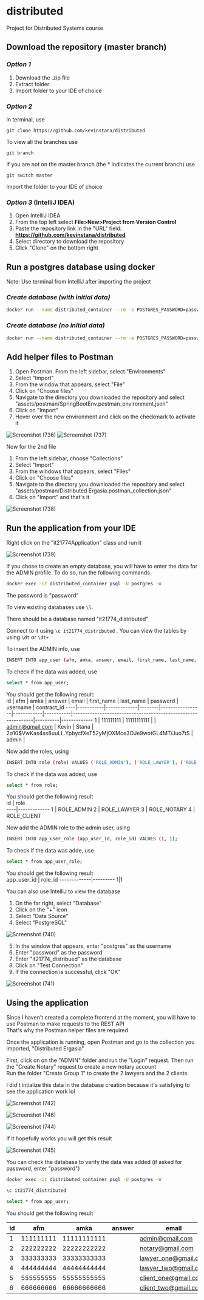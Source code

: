 # distributed
Project for Distributed Systems course

## Download the repository (master branch)
### *Option 1*
1. Download the .zip file  
2. Extract folder  
3. Import folder to your IDE of choice  
### *Option 2*
In terminal, use
```
git clone https://github.com/kevinstana/distributed
```
To view all the branches use  
```
git branch
```
If you are not on the master branch (the * indicates the current branch) use
```
git switch master
```
Import the folder to your IDE of choice  
### *Option 3* (IntelliJ IDEA)  
1. Open IntelliJ IDEA  
2. From the top left select **File>New>Project from Version Control**  
3. Paste the repository link in the "URL" field: **https://github.com/kevinstana/distributed**  
4. Select directory to download the repository  
5. Click "Clone" on the bottom right  
## Run a postgres database using docker
Note: Use terminal from IntelliJ after importing the project  
### *Create database (with initial data)*
```bash
docker run --name distributed_container --rm -e POSTGRES_PASSWORD=password -e POSTGRES_DB=it21774_distributed -h localhost -p 5432:5432 -v "$pwd"/assets/db:/docker-entrypoint-initdb.d -v pgdata14:/var/lib/postgresql/data -d postgres:14
```
### *Create database (no initial data)*
```bash
docker run --name distributed_container --rm -e POSTGRES_PASSWORD=password -e POSTGRES_DB=it21774_distributed -h localhost -p 5432:5432 -v pgdata14:/var/lib/postgresql/data -d postgres:14
```
## Add helper files to Postman
1. Open Postman. From the left sidebar, select "Environments"  
2. Select "Import"  
3. From the window that appears, select "File"  
4. Click on "Choose files"  
5. Navigate to the directory you downloaded the repository and select "assets/postman/SpringBootEnv.postman_environment.json"  
6. Click on "Import"
7. Hover over the new environment and click on the checkmark to activate it  
  
![Screenshot (736)](https://user-images.githubusercontent.com/122367928/212832156-dfc1d7c9-d5b6-4209-b27f-a8884b5c23f2.png)
![Screenshot (737)](https://user-images.githubusercontent.com/122367928/212832178-dcaaf5ad-feaf-419e-a902-d025e76a6e1f.png)
  
Now for the 2nd file
  
1. From the left sidebar, choose "Collections"  
2. Select "Import"  
3. From the windows that appears, select "Files"  
4. Click on "Choose files"  
5. Navigate to the directory you downloaded the repository and select "assets/postman/Distributed Ergasia.postman_collection.json"  
6. Click on "Import" and that's it  
  
![Screenshot (738)](https://user-images.githubusercontent.com/122367928/212834120-10bebd3d-dac6-4d69-b249-60f0b8548646.png)
  
## Run the application from your IDE
Right click on the "it21774Application" class and run it  
  
![Screenshot (739)](https://user-images.githubusercontent.com/122367928/212890784-12b25866-d221-417c-bc3e-a18776330e74.png)
  
If you chose to create an empty database, you will have to enter the data for the ADMIN profile. To do so, run the following commands  
```bash
docker exec -it distributed_container psql -U postgres -W
```
The password is "password"  
  
To view existing databases use `\l`.  
  
There should be a database named "it21774_distributed"  
  
Connect to it using `\c it21774_distributed` . You can view the tables by using `\dt` or `\dt+`  
  
To insert the ADMIN info, use  
```bash
INSERT INTO app_user (afm, amka, answer, email, first_name, last_name, password, username) VALUES (111111111, 11111111111, null, 'admin@gmail.com', 'Kevin', 'Stana', '$2a$10$VwKas4ss8uuLL.YpbycfXeT52yMjOXMce3OJe9wotGL4MT/Juo7tS', 'admin');
```
To check if the data was added, use  
```bash
select * from app_user;
```
You should get the following result:  
 id |    afm    |    amka     | answer |      email      | first_name | last_name |                           password                           | username | contract_id 
----|-----------|-------------|--------|-----------------|------------|-----------|--------------------------------------------------------------|----------|-------------
  1 | 111111111 | 11111111111 |        | admin@gmail.com | Kevin      | Stana     | $2a$10$VwKas4ss8uuLL.YpbycfXeT52yMjOXMce3OJe9wotGL4MT/Juo7tS | admin    |
  
  
Now add the roles, using  
```bash
INSERT INTO role (role) VALUES ('ROLE_ADMIN'), ('ROLE_LAWYER'), ('ROLE_NOTARY'), ('ROLE_CLIENT');
```
To check if the data was added, use
```bash
select * from role;
```
You should get the following result  
 id |    role     
----|-------------
  1 | ROLE_ADMIN
  2 | ROLE_LAWYER
  3 | ROLE_NOTARY
  4 | ROLE_CLIENT
  
  
Now add the ADMIN role to the admin user, using
```bash
INSERT INTO app_user_role (app_user_id, role_id) VALUES (1, 1);
```
To check if the data was adde, use
```bash
select * from app_user_role;
```
You should get the following result  
 app_user_id | role_id 
-------------|---------
1|1
  
You can also use IntelliJ to view the database  
  
1. On the far right, select "Database"  
2. Click on the "+" icon  
3. Select "Data Source"  
4. Select "PostgreSQL"  
  
![Screenshot (740)](https://user-images.githubusercontent.com/122367928/212888400-6ce22fe8-9a34-414e-9bb7-b72034706d9d.png)  
  
5. In the window that appears, enter "postgres" as the username  
6. Enter "password" as the password  
7. Enter "it21774_distribued" as the database  
8. Click on "Test Connection"  
9. If the connection is successful, click "OK"  
  
![Screenshot (741)](https://user-images.githubusercontent.com/122367928/212890352-207c9e5f-ee1a-4885-b51f-631c45455d1e.png)
  

  
## Using the application
Since I haven't created a complete frontend at the moment, you will have to use Postman to make requests to the REST API  
That's why the Postman helper files are required  
  
Once the application is running, open Postman and go to the collection you imported, "Distributed Ergasia"  
  
First, click on on the "ADMIN" folder and run the "Login" request. Then run the "Create Notary" request to create a new notary account  
Run the folder "Create Group 1" to create the 2 lawyers and the 2 clients   
   
I did't intialize this data in the database creation because it's satisfying to see the application work lol  
  
![Screenshot (742)](https://user-images.githubusercontent.com/122367928/212917396-02ab7c16-b241-4a30-b24a-58f702e2a1f4.png)
  
![Screenshot (746)](https://user-images.githubusercontent.com/122367928/212920691-bda86b02-8b16-45eb-9530-fe17a298ef2b.png)
  
![Screenshot (744)](https://user-images.githubusercontent.com/122367928/212917883-b23d676a-5ee3-47cc-bf9b-00ae678497b0.png)
  
If it hopefully works you will get this result  
  
![Screenshot (745)](https://user-images.githubusercontent.com/122367928/212918636-569b4a50-a549-4e18-8e34-c39306ac9ae7.png)
  
You can check the database to verify the data was added (if asked for password, enter "password")  
```bash
docker exec -it distributed_container psql -U postgres -W
```
```bash
\c it21774_distributed
```
```bash
select * from app_user;
```
  
You should get the following result  
  
 id |    afm    |    amka     | answer |        email         | first_name | last_name |                           password                           |  username  | contract_id 
----|-----------|-------------|--------|----------------------|------------|-----------|--------------------------------------------------------------|------------|-------------       
  1 | 111111111 | 11111111111 |        | admin@gmail.com      | Kevin      | Stana     | $2a$10$VwKas4ss8uuLL.YpbycfXeT52yMjOXMce3OJe9wotGL4MT/Juo7tS | admin      |
  2 | 222222222 | 22222222222 |        | notary@gmail.com     | Notary     | Only One  | $2a$10$CO/q1dqq1r/pEumILzvIWu9Wjggcdx71PENhQ07U7KsO8xu7Jn.u6 | notary     |
  3 | 333333333 | 33333333333 |        | lawyer_one@gmail.com | Lawyer     | One       | $2a$10$UqM2w57kQ3bS5j6lOxGstuG8m/duLVHQGCBZySENYdSoE3FD2pLM6 | lawyer_one |
  4 | 444444444 | 44444444444 |        | lawyer_two@gmail.com | Lawyer     | Two       | $2a$10$p2oUdxRL37qW90H19cTeLOGQOzqEStainL5Bfw4TbItK1e/vrkcTe | lawyer_two |
  5 | 555555555 | 55555555555 |        | client_one@gmail.com | Client     | One       | $2a$10$sgJXKB4iLZhZm8pPD.pDGeILT/91n.e.YU4uzrly7ghnkOd9Obl5m | client_one |
  6 | 666666666 | 66666666666 |        | client_two@gmail.com | Client     | Two       | $2a$10$GZ34zUWKfspkxt218jvHT.bB4leHBc4DfEvc.rrmPbFNDZXsIIQie | client_two |
